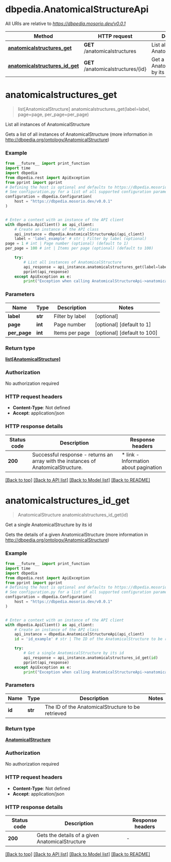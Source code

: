 # dbpedia.AnatomicalStructureApi

All URIs are relative to *https://dbpedia.mosorio.dev/v0.0.1*

Method | HTTP request | Description
------------- | ------------- | -------------
[**anatomicalstructures_get**](AnatomicalStructureApi.md#anatomicalstructures_get) | **GET** /anatomicalstructures | List all instances of AnatomicalStructure
[**anatomicalstructures_id_get**](AnatomicalStructureApi.md#anatomicalstructures_id_get) | **GET** /anatomicalstructures/{id} | Get a single AnatomicalStructure by its id


# **anatomicalstructures_get**
> list[AnatomicalStructure] anatomicalstructures_get(label=label, page=page, per_page=per_page)

List all instances of AnatomicalStructure

Gets a list of all instances of AnatomicalStructure (more information in http://dbpedia.org/ontology/AnatomicalStructure)

### Example

```python
from __future__ import print_function
import time
import dbpedia
from dbpedia.rest import ApiException
from pprint import pprint
# Defining the host is optional and defaults to https://dbpedia.mosorio.dev/v0.0.1
# See configuration.py for a list of all supported configuration parameters.
configuration = dbpedia.Configuration(
    host = "https://dbpedia.mosorio.dev/v0.0.1"
)


# Enter a context with an instance of the API client
with dbpedia.ApiClient() as api_client:
    # Create an instance of the API class
    api_instance = dbpedia.AnatomicalStructureApi(api_client)
    label = 'label_example' # str | Filter by label (optional)
page = 1 # int | Page number (optional) (default to 1)
per_page = 100 # int | Items per page (optional) (default to 100)

    try:
        # List all instances of AnatomicalStructure
        api_response = api_instance.anatomicalstructures_get(label=label, page=page, per_page=per_page)
        pprint(api_response)
    except ApiException as e:
        print("Exception when calling AnatomicalStructureApi->anatomicalstructures_get: %s\n" % e)
```

### Parameters

Name | Type | Description  | Notes
------------- | ------------- | ------------- | -------------
 **label** | **str**| Filter by label | [optional] 
 **page** | **int**| Page number | [optional] [default to 1]
 **per_page** | **int**| Items per page | [optional] [default to 100]

### Return type

[**list[AnatomicalStructure]**](AnatomicalStructure.md)

### Authorization

No authorization required

### HTTP request headers

 - **Content-Type**: Not defined
 - **Accept**: application/json

### HTTP response details
| Status code | Description | Response headers |
|-------------|-------------|------------------|
**200** | Successful response - returns an array with the instances of AnatomicalStructure. |  * link - Information about pagination <br>  |

[[Back to top]](#) [[Back to API list]](../README.md#documentation-for-api-endpoints) [[Back to Model list]](../README.md#documentation-for-models) [[Back to README]](../README.md)

# **anatomicalstructures_id_get**
> AnatomicalStructure anatomicalstructures_id_get(id)

Get a single AnatomicalStructure by its id

Gets the details of a given AnatomicalStructure (more information in http://dbpedia.org/ontology/AnatomicalStructure)

### Example

```python
from __future__ import print_function
import time
import dbpedia
from dbpedia.rest import ApiException
from pprint import pprint
# Defining the host is optional and defaults to https://dbpedia.mosorio.dev/v0.0.1
# See configuration.py for a list of all supported configuration parameters.
configuration = dbpedia.Configuration(
    host = "https://dbpedia.mosorio.dev/v0.0.1"
)


# Enter a context with an instance of the API client
with dbpedia.ApiClient() as api_client:
    # Create an instance of the API class
    api_instance = dbpedia.AnatomicalStructureApi(api_client)
    id = 'id_example' # str | The ID of the AnatomicalStructure to be retrieved

    try:
        # Get a single AnatomicalStructure by its id
        api_response = api_instance.anatomicalstructures_id_get(id)
        pprint(api_response)
    except ApiException as e:
        print("Exception when calling AnatomicalStructureApi->anatomicalstructures_id_get: %s\n" % e)
```

### Parameters

Name | Type | Description  | Notes
------------- | ------------- | ------------- | -------------
 **id** | **str**| The ID of the AnatomicalStructure to be retrieved | 

### Return type

[**AnatomicalStructure**](AnatomicalStructure.md)

### Authorization

No authorization required

### HTTP request headers

 - **Content-Type**: Not defined
 - **Accept**: application/json

### HTTP response details
| Status code | Description | Response headers |
|-------------|-------------|------------------|
**200** | Gets the details of a given AnatomicalStructure |  -  |

[[Back to top]](#) [[Back to API list]](../README.md#documentation-for-api-endpoints) [[Back to Model list]](../README.md#documentation-for-models) [[Back to README]](../README.md)

